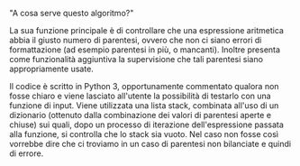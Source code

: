 "A cosa serve questo algoritmo?"

La sua funzione principale è di controllare che una espressione aritmetica abbia il giusto numero di parentesi, ovvero che non ci siano errori di formattazione (ad esempio parentesi in più, o mancanti). 
Inoltre presenta come funzionalità aggiuntiva la supervisione che tali parentesi siano appropriamente usate. 

Il codice è scritto in Python 3, opportunamente commentato qualora non fosse chiaro e viene lasciato all'utente
la possibilità di testarlo con una funzione di input.
Viene utilizzata una lista stack, combinata all'uso di un dizionario (ottenuto dalla combinazione dei valori di parentesi aperte e chiuse) sui quali, dopo un processo di iterazione dell'espressione passata alla funzione,
si controlla che lo stack sia vuoto. Nel caso non fosse così vorrebbe dire che ci troviamo in un caso di parentesi non bilanciate e quindi di errore.




